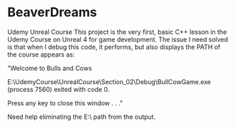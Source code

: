 # BeaverDreams
Udemy Unreal Course
This project is the very first, basic C++ lesson in the Udemy Course on Unreal 4 for game development. The issue I need solved is that when I debug this code, it performs, but also displays the PATH of the course
appears as:

"Welcome to Bulls and Cows

E:\UdemyCourse\UnrealCourse\Section_02\Debug\BullCowGame.exe (process 7560) exited with code 0.

Press any key to close this window . . ."

Need help eliminating the E:\ path from the output.
